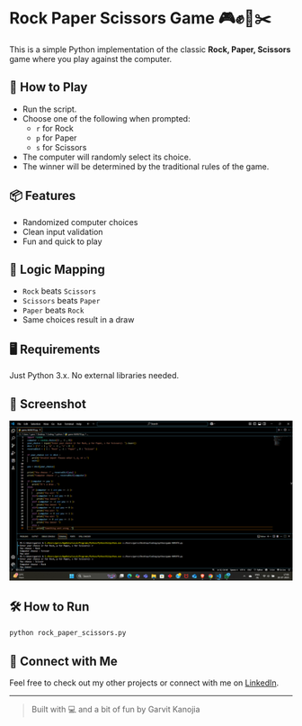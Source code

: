
# Rock Paper Scissors Game 🎮✊📄✂️

This is a simple Python implementation of the classic **Rock, Paper, Scissors** game where you play against the computer.

## 🚀 How to Play
- Run the script.
- Choose one of the following when prompted:
  - `r` for Rock
  - `p` for Paper
  - `s` for Scissors
- The computer will randomly select its choice.
- The winner will be determined by the traditional rules of the game.

## 📦 Features
- Randomized computer choices
- Clean input validation
- Fun and quick to play

## 🧠 Logic Mapping
- `Rock` beats `Scissors`
- `Scissors` beats `Paper`
- `Paper` beats `Rock`
- Same choices result in a draw

## 🖥️ Requirements
Just Python 3.x. No external libraries needed.

## 📸 Screenshot
![Screenshot](screenshot.png)

## 🛠️ How to Run

```bash
python rock_paper_scissors.py
```

## 🔗 Connect with Me
Feel free to check out my other projects or connect with me on [LinkedIn](https://www.linkedin.com/in/idkgarvit).

---

> Built with 💻 and a bit of fun by Garvit Kanojia
